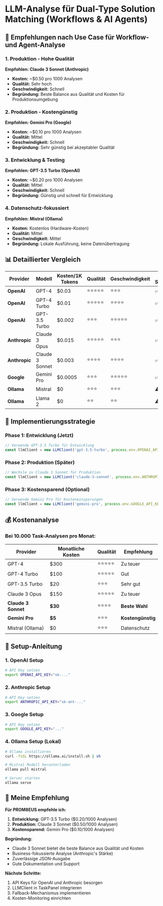# LLM-Analyse für Dual-Type Solution Matching (Workflows & AI Agents)

## 🎯 Empfehlungen nach Use Case für Workflow- und Agent-Analyse

### 1. **Produktion - Hohe Qualität** 
**Empfohlen: Claude 3 Sonnet (Anthropic)**
- **Kosten:** ~$0.50 pro 1000 Analysen
- **Qualität:** Sehr hoch
- **Geschwindigkeit:** Schnell
- **Begründung:** Beste Balance aus Qualität und Kosten für Produktionsumgebung

### 2. **Produktion - Kostengünstig**
**Empfohlen: Gemini Pro (Google)**
- **Kosten:** ~$0.10 pro 1000 Analysen
- **Qualität:** Mittel
- **Geschwindigkeit:** Schnell
- **Begründung:** Sehr günstig bei akzeptabler Qualität

### 3. **Entwicklung & Testing**
**Empfohlen: GPT-3.5 Turbo (OpenAI)**
- **Kosten:** ~$0.20 pro 1000 Analysen
- **Qualität:** Mittel
- **Geschwindigkeit:** Schnell
- **Begründung:** Günstig und schnell für Entwicklung

### 4. **Datenschutz-fokussiert**
**Empfohlen: Mistral (Ollama)**
- **Kosten:** Kostenlos (Hardware-Kosten)
- **Qualität:** Mittel
- **Geschwindigkeit:** Mittel
- **Begründung:** Lokale Ausführung, keine Datenübertragung

## 📊 Detaillierter Vergleich

| Provider | Modell | Kosten/1K Tokens | Qualität | Geschwindigkeit | JSON Support | Datenschutz |
|----------|--------|------------------|----------|-----------------|--------------|-------------|
| **OpenAI** | GPT-4 | $0.03 | ⭐⭐⭐⭐⭐ | ⭐⭐⭐ | ✅ | ❌ |
| **OpenAI** | GPT-4 Turbo | $0.01 | ⭐⭐⭐⭐⭐ | ⭐⭐⭐⭐ | ✅ | ❌ |
| **OpenAI** | GPT-3.5 Turbo | $0.002 | ⭐⭐⭐ | ⭐⭐⭐⭐⭐ | ✅ | ❌ |
| **Anthropic** | Claude 3 Opus | $0.015 | ⭐⭐⭐⭐⭐ | ⭐⭐⭐ | ✅ | ❌ |
| **Anthropic** | Claude 3 Sonnet | $0.003 | ⭐⭐⭐⭐ | ⭐⭐⭐⭐ | ✅ | ❌ |
| **Google** | Gemini Pro | $0.0005 | ⭐⭐⭐ | ⭐⭐⭐⭐⭐ | ✅ | ❌ |
| **Ollama** | Mistral | $0 | ⭐⭐⭐ | ⭐⭐⭐ | ⚠️ | ✅ |
| **Ollama** | Llama 2 | $0 | ⭐⭐ | ⭐⭐ | ⚠️ | ✅ |

## 🚀 Implementierungsstrategie

### Phase 1: Entwicklung (Jetzt)
```typescript
// Verwende GPT-3.5 Turbo für Entwicklung
const llmClient = new LLMClient('gpt-3.5-turbo', process.env.OPENAI_API_KEY);
```

### Phase 2: Produktion (Später)
```typescript
// Wechsle zu Claude 3 Sonnet für Produktion
const llmClient = new LLMClient('claude-3-sonnet', process.env.ANTHROPIC_API_KEY);
```

### Phase 3: Kostensparend (Optional)
```typescript
// Verwende Gemini Pro für Kosteneinsparungen
const llmClient = new LLMClient('gemini-pro', process.env.GOOGLE_API_KEY);
```

## 💰 Kostenanalyse

### Bei 10.000 Task-Analysen pro Monat:

| Provider | Monatliche Kosten | Qualität | Empfehlung |
|----------|-------------------|----------|------------|
| GPT-4 | $300 | ⭐⭐⭐⭐⭐ | Zu teuer |
| GPT-4 Turbo | $100 | ⭐⭐⭐⭐⭐ | Gut |
| GPT-3.5 Turbo | $20 | ⭐⭐⭐ | Sehr gut |
| Claude 3 Opus | $150 | ⭐⭐⭐⭐⭐ | Zu teuer |
| **Claude 3 Sonnet** | **$30** | ⭐⭐⭐⭐ | **Beste Wahl** |
| **Gemini Pro** | **$5** | ⭐⭐⭐ | **Kostengünstig** |
| Mistral (Ollama) | $0 | ⭐⭐⭐ | Datenschutz |

## 🔧 Setup-Anleitung

### 1. OpenAI Setup
```bash
# API Key setzen
export OPENAI_API_KEY="sk-..."
```

### 2. Anthropic Setup
```bash
# API Key setzen
export ANTHROPIC_API_KEY="sk-ant-..."
```

### 3. Google Setup
```bash
# API Key setzen
export GOOGLE_API_KEY="..."
```

### 4. Ollama Setup (Lokal)
```bash
# Ollama installieren
curl -fsSL https://ollama.ai/install.sh | sh

# Mistral Modell herunterladen
ollama pull mistral

# Server starten
ollama serve
```

## 🎯 Meine Empfehlung

**Für PROM8EUS empfehle ich:**

1. **Entwicklung:** GPT-3.5 Turbo ($0.20/1000 Analysen)
2. **Produktion:** Claude 3 Sonnet ($0.50/1000 Analysen)
3. **Kostensparend:** Gemini Pro ($0.10/1000 Analysen)

**Begründung:**
- Claude 3 Sonnet bietet die beste Balance aus Qualität und Kosten
- Business-fokussierte Analyse (Anthropic's Stärke)
- Zuverlässige JSON-Ausgabe
- Gute Dokumentation und Support

**Nächste Schritte:**
1. API Keys für OpenAI und Anthropic besorgen
2. LLMClient in TaskPanel integrieren
3. Fallback-Mechanismus implementieren
4. Kosten-Monitoring einrichten
